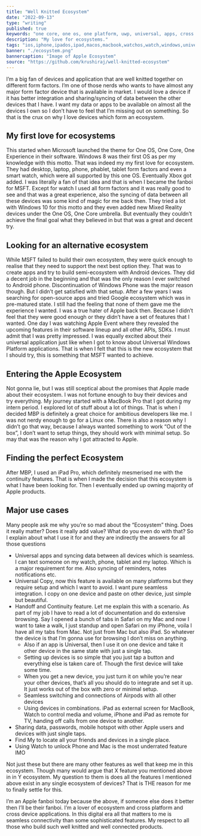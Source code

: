```yaml
---
title: "Well Knitted Ecosystem"
date: "2022-09-13"
type: "writing"
published: true
keywords: "one core, one os, one platform, uwp, universal, apps, cross platform, ios, ipados, macos, watchos, watch, iphone, ipad, airpods, macbook, apple, microsoft, android, ecosystem, devices, integration"
description: "My love for ecosystems."
tags: "ios,iphone,ipados,ipad,macos,macbook,watchos,watch,windows,universal apps"
banner: "./ecosystem.png"
bannercaption: "Image of Apple Ecosystem"
source: "https://github.com/krushiraj/well-knitted-ecosystem"
---
```



I’m a big fan of devices and application that are well knitted together on different form factors. I’m one of those nerds who wants to have almost any major form factor device that is available in market. I would love a device if it has better integration and sharing/syncing of data between the other devices that I have. I want my data or apps to be available on almost all the devices I own so I don’t have to feel that I’m missing out on something. So that is the crux on why I love devices which form an ecosystem.

## My first love for ecosystems
This started when Microsoft launched the theme for One OS, One Core, One Experience in their software. Windows 8 was their first OS as per my knowledge with this motto. That was indeed my my first love for ecosystem. They had desktop, laptop, phone, phablet, tablet form factors and even a smart watch, which were all supported by this one OS. Eventually Xbox got added. I was literally a fan of that idea and that is when I became the fanboi for MSFT. Except for watch I used all form factors and it was really good to see and that was a great experience, also the syncing of data between all these devices was some kind of magic for me back then. They tried a lot with Windows 10 for this motto and they even added new Mixed Reality devices under the One OS, One Core umbrella. But eventually they couldn’t achieve the final goal what they believed in but that was a great and decent try.

## Looking for an alternative ecosystem
While MSFT failed to build their own ecosystem, they were quick enough to realise that they need to support the next best option they. That was to create apps and try to build semi-ecosystem with Android devices. They did a decent job in the beginning and that was the only reason I ever switched to Android phone. Discontinuation of Windows Phone was the major reason though. But I didn’t get satisfied with that setup. After a few years I was searching for open-source apps and tried Google ecosystem which was in pre-matured state. I still had the feeling that none of them gave me the experience I wanted. I was a true hater of Apple back then. Because I didn’t feel that they were good enough or they didn’t have a set of features that I wanted. One day I was watching Apple Event where they revealed the upcoming features in their software lineup and all other APIs, SDKs. I must admit that I was pretty impressed. I was equally excited about their universal application just like when I got to know about Universal Windows Platform applications. That is when I felt that this is the new ecosystem that I should try, this is something that MSFT wanted to achieve.

## Entering the Apple Ecosystem
Not gonna lie, but I was still sceptical about the promises that Apple made about their ecosystem. I was not fortune enough to buy their devices and try everything. My journey started with a MacBook Pro that I got during my intern period. I explored lot of stuff about a lot of things. That is when I decided MBP is definitely a great choice for ambitious developers like me. I was not nerdy enough to go for a Linux one. There is also a reason why I didn’t go that way, because I always wanted something to work “Out of the box”, I don’t want to setup things, they should work with minimal setup. So may that was the reason why I got attracted to Apple.

## Finding the perfect Ecosystem
After MBP, I used an iPad Pro, which definitely mesmerised me with the continuity features. That is when I made the decision that this ecosystem is what I have been looking for. Then I eventually ended up owning majority of Apple products.

## Major use cases
Many people ask me why you’re so mad about the “Ecosystem” thing. Does it really matter? Does it really add value? What do you even do with that? So I explain about what I use it for and they are indirectly the answers for all those questions

- Universal apps and syncing data between all devices which is seamless. I can text someone on my watch, phone, tablet and my laptop. Which is a major requirement for me. Also syncing of reminders, notes notifications etc.
- Universal Copy, now this feature is available on many platforms but they require setup and which I want to avoid. I want pure seamless integration. I copy on one device and paste on other device, just simple but beautiful.
- Handoff and Continuity feature. Let me explain this with a scenario. As part of my job I have to read a lot of documentation and do extensive browsing. Say I opened a bunch of tabs in Safari on my Mac and now I want to take a walk, I just standup and open Safari on my iPhone, voila I have all my tabs from Mac. Not just from Mac but also iPad. So whatever the device is that I’m gonna use for browsing I don’t miss on anything.
	- Also if an app is Universal, then I use it on one device and take it other device in the same state with just a single tap.
	- Setting up devices is so simple that you just tap a button and everything else is taken care of. Though the first device will take some time.
	- When you get a new device, you just turn it on while you’re near your other devices, that’s all you should do to integrate and set it up. It just works out of the box with zero or minimal setup.
	- Seamless switching and connections of Airpods with all other devices
	- Using devices in combinations. iPad as external screen for MacBook, Watch to control media and volume, iPhone and iPad as remote for TV, handing off calls from one device to another.
- Sharing data, passwords, mobile hotspot with other Apple users and devices with just single taps.
- Find My to locate all your friends and devices in a single place.
- Using Watch to unlock Phone and Mac is the most underrated feature IMO

Not just these but there are many other features as well that keep me in this ecosystem. Though many would argue that X feature you mentioned above in in Y ecosystem. My question to them is does all the features I mentioned above exist in any single ecosystem of devices? That is THE reason for me to finally settle for this.

I’m an Apple fanboi today because the above, if someone else does it better then I’ll be their fanboi. I’m a lover of ecosystem and cross platform and cross device applications. In this digital era all that matters to me is seamless connectivity than some sophisticated features. My respect to all those who build such well knitted and well connected products.
